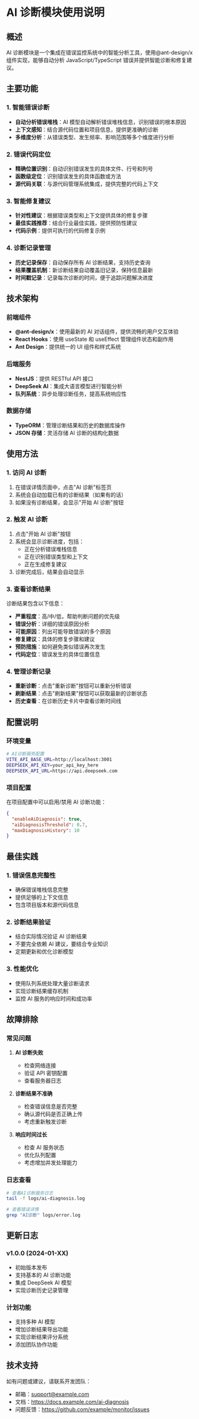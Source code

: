 # AI 诊断模块使用说明

## 概述

AI 诊断模块是一个集成在错误监控系统中的智能分析工具，使用@ant-design/x 组件实现，能够自动分析 JavaScript/TypeScript 错误并提供智能诊断和修复建议。

## 主要功能

### 1. 智能错误诊断

- **自动分析错误堆栈**：AI 模型自动解析错误堆栈信息，识别错误的根本原因
- **上下文感知**：结合源代码位置和项目信息，提供更准确的诊断
- **多维度分析**：从错误类型、发生频率、影响范围等多个维度进行分析

### 2. 错误代码定位

- **精确位置识别**：自动识别错误发生的具体文件、行号和列号
- **函数级定位**：识别错误发生的具体函数或方法
- **源代码关联**：与源代码管理系统集成，提供完整的代码上下文

### 3. 智能修复建议

- **针对性建议**：根据错误类型和上下文提供具体的修复步骤
- **最佳实践推荐**：结合行业最佳实践，提供预防性建议
- **代码示例**：提供可执行的代码修复示例

### 4. 诊断记录管理

- **历史记录保存**：自动保存所有 AI 诊断结果，支持历史查询
- **结果覆盖机制**：新诊断结果自动覆盖旧记录，保持信息最新
- **时间戳记录**：记录每次诊断的时间，便于追踪问题解决进度

## 技术架构

### 前端组件

- **@ant-design/x**：使用最新的 AI 对话组件，提供流畅的用户交互体验
- **React Hooks**：使用 useState 和 useEffect 管理组件状态和副作用
- **Ant Design**：提供统一的 UI 组件和样式系统

### 后端服务

- **NestJS**：提供 RESTful API 接口
- **DeepSeek AI**：集成大语言模型进行智能分析
- **队列系统**：异步处理诊断任务，提高系统响应性

### 数据存储

- **TypeORM**：管理诊断结果和历史的数据库操作
- **JSON 存储**：灵活存储 AI 诊断的结构化数据

## 使用方法

### 1. 访问 AI 诊断

1. 在错误详情页面中，点击"AI 诊断"标签页
2. 系统会自动加载已有的诊断结果（如果有的话）
3. 如果没有诊断结果，会显示"开始 AI 诊断"按钮

### 2. 触发 AI 诊断

1. 点击"开始 AI 诊断"按钮
2. 系统会显示诊断进度，包括：
   - 正在分析错误堆栈信息
   - 正在识别错误类型和上下文
   - 正在生成修复建议
3. 诊断完成后，结果会自动显示

### 3. 查看诊断结果

诊断结果包含以下信息：

- **严重程度**：高/中/低，帮助判断问题的优先级
- **错误分析**：详细的错误原因分析
- **可能原因**：列出可能导致错误的多个原因
- **修复建议**：具体的修复步骤和建议
- **预防措施**：如何避免类似错误再次发生
- **代码定位**：错误发生的具体位置信息

### 4. 管理诊断记录

- **重新诊断**：点击"重新诊断"按钮可以重新分析错误
- **刷新结果**：点击"刷新结果"按钮可以获取最新的诊断状态
- **历史查看**：在诊断历史卡片中查看诊断时间线

## 配置说明

### 环境变量

```bash
# AI诊断服务配置
VITE_API_BASE_URL=http://localhost:3001
DEEPSEEK_API_KEY=your_api_key_here
DEEPSEEK_API_URL=https://api.deepseek.com
```

### 项目配置

在项目配置中可以启用/禁用 AI 诊断功能：

```json
{
  "enableAiDiagnosis": true,
  "aiDiagnosisThreshold": 0.7,
  "maxDiagnosisHistory": 10
}
```

## 最佳实践

### 1. 错误信息完整性

- 确保错误堆栈信息完整
- 提供足够的上下文信息
- 包含项目版本和源代码信息

### 2. 诊断结果验证

- 结合实际情况验证 AI 诊断结果
- 不要完全依赖 AI 建议，要结合专业知识
- 定期更新和优化诊断模型

### 3. 性能优化

- 使用队列系统处理大量诊断请求
- 实现诊断结果缓存机制
- 监控 AI 服务的响应时间和成功率

## 故障排除

### 常见问题

1. **AI 诊断失败**

   - 检查网络连接
   - 验证 API 密钥配置
   - 查看服务器日志

2. **诊断结果不准确**

   - 检查错误信息是否完整
   - 确认源代码是否正确上传
   - 考虑重新触发诊断

3. **响应时间过长**
   - 检查 AI 服务状态
   - 优化队列配置
   - 考虑增加并发处理能力

### 日志查看

```bash
# 查看AI诊断服务日志
tail -f logs/ai-diagnosis.log

# 查看错误详情
grep "AI诊断" logs/error.log
```

## 更新日志

### v1.0.0 (2024-01-XX)

- 初始版本发布
- 支持基本的 AI 诊断功能
- 集成 DeepSeek AI 模型
- 实现诊断历史记录管理

### 计划功能

- 支持多种 AI 模型
- 增加诊断结果导出功能
- 实现诊断结果评分系统
- 添加团队协作功能

## 技术支持

如有问题或建议，请联系开发团队：

- 邮箱：support@example.com
- 文档：https://docs.example.com/ai-diagnosis
- 问题反馈：https://github.com/example/monitor/issues
